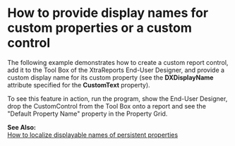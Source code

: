 # How to provide display names for custom properties or a custom control


<p>The following example demonstrates how to create a custom report control, add it to the Tool Box of the XtraReports End-User Designer, and provide a custom display name for its custom property (see the <strong>DXDisplayName</strong> attribute specified for the <strong>CustomText</strong> property).</p><p>To see this feature in action, run the program, show the End-User Designer, drop the CustomControl from the Tool Box onto a report and see the "Default Property Name" property in the Property Grid.</p><p><strong>See Also:</strong><br />
<a href="https://www.devexpress.com/Support/Center/p/E1746">How to localize displayable names of persistent properties</a></p>

<br/>


